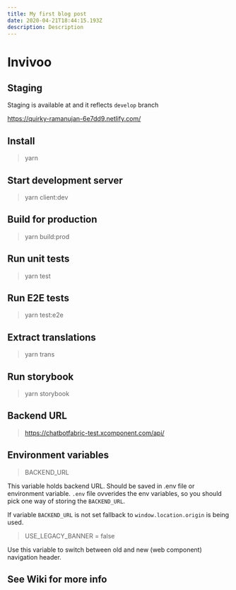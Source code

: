 ```yaml
---
title: My first blog post
date: 2020-04-21T18:44:15.193Z
description: Description
---
```

# Invivoo

## Staging

Staging is available at and it reflects `develop` branch

https://quirky-ramanujan-6e7dd9.netlify.com/

## Install

> yarn

## Start development server

> yarn client:dev

## Build for production

> yarn build:prod

## Run unit tests

> yarn test

## Run E2E tests

> yarn test:e2e

## Extract translations

> yarn trans

## Run storybook

> yarn storybook

## Backend URL

> https://chatbotfabric-test.xcomponent.com/api/

## Environment variables

> BACKEND_URL

This variable holds backend URL. Should be saved in .env file or environment variable.
`.env` file ovverides the env variables, so you should pick one way of storing the `BACKEND_URL`.

If variable `BACKEND_URL` is not set fallback to `window.location.origin` is being used.

> USE_LEGACY_BANNER = false

Use this variable to switch between old and new (web component) navigation header.

## See Wiki for more info
